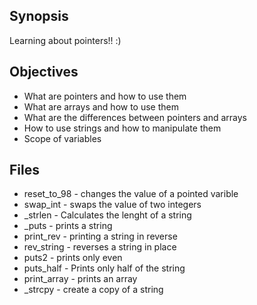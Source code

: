 ## Synopsis
Learning about pointers!! :)

## Objectives
+ What are pointers and how to use them
+ What are arrays and how to use them
+ What are the differences between pointers and arrays
+ How to use strings and how to manipulate them
+ Scope of variables

## Files

+ reset_to_98 - changes the value of a pointed varible
+ swap_int - swaps the value of two integers
+ _strlen - Calculates the lenght of a string
+ _puts - prints a string
+ print_rev - printing a string in reverse
+ rev_string - reverses a string in place
+ puts2 - prints only even
+ puts_half - Prints only half of the string
+ print_array - prints an array
+ _strcpy - create a copy of a string

